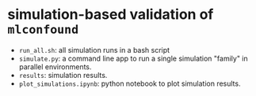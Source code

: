 # simulation-based validation of `mlconfound`


- `run_all.sh`: all simulation runs in a bash script
- `simulate.py`: a command line app to run a single simulation "family" in parallel environments.
- `results`: simulation results.
- `plot_simulations.ipynb`: python notebook to plot simulation results.